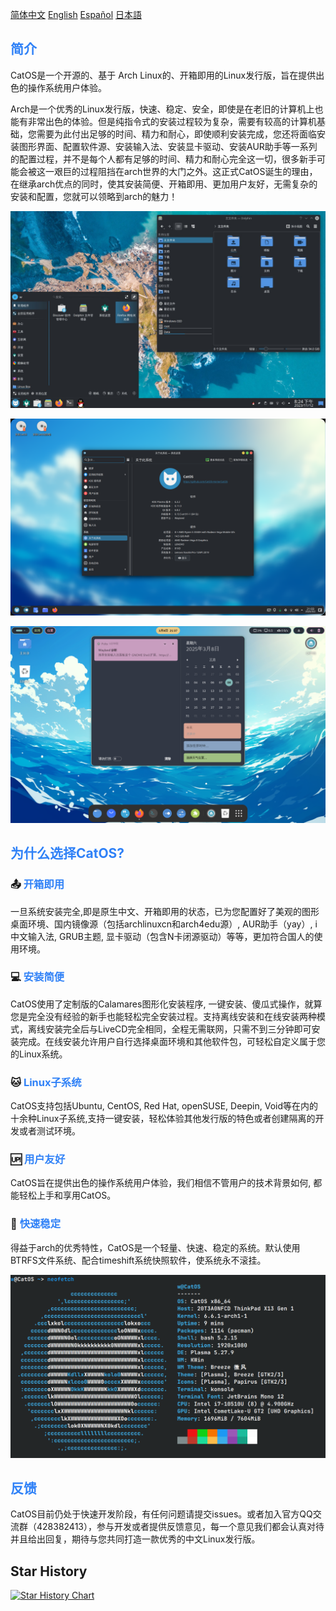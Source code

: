 [简体中文](README_zh_CN.md)   [English](README.md)    [Español](README_ES.md)  [日本語](README_JP.md)

## <font color=#2f81f7>简介</font>

CatOS是一个开源的、基于 Arch Linux的、开箱即用的Linux发行版，旨在提供出色的操作系统用户体验。

Arch是一个优秀的Linux发行版，快速、稳定、安全，即使是在老旧的计算机上也能有非常出色的体验。但是纯指令式的安装过程较为复杂，需要有较高的计算机基础，您需要为此付出足够的时间、精力和耐心，即使顺利安装完成，您还将面临安装图形界面、配置软件源、安装输入法、安装显卡驱动、安装AUR助手等一系列的配置过程，并不是每个人都有足够的时间、精力和耐心完全这一切，很多新手可能会被这一艰巨的过程阻挡在arch世界的大门之外。这正式CatOS诞生的理由，在继承arch优点的同时，使其安装简便、开箱即用、更加用户友好，无需复杂的安装和配置，您就可以领略到arch的魅力！


![image](./preview/desktop_cn.jpg)

![image](./preview/preview_kde.png)

![image](./preview/preview_gnome.png)

## <font color=#2f81f7>为什么选择CatOS?</font>

### 📤 <font color=#2f81f7>开箱即用</font>
一旦系统安装完全,即是原生中文、开箱即用的状态，已为您配置好了美观的图形桌面环境、国内镜像源（包括archlinuxcn和arch4edu源）, AUR助手（yay）, i中文输入法, GRUB主题, 显卡驱动（包含N卡闭源驱动）等等，更加符合国人的使用环境。

### 💻 <font color=#2f81f7>安装简便</font>
CatOS使用了定制版的Calamares图形化安装程序, 一键安装、傻瓜式操作，就算您是完全没有经验的新手也能轻松完全安装过程。支持离线安装和在线安装两种模式，离线安装完全后与LiveCD完全相同，全程无需联网，只需不到三分钟即可安装完成。在线安装允许用户自行选择桌面环境和其他软件包，可轻松自定义属于您的Linux系统。

### 🐱 <font color=#2f81f7>Linux子系统</font>
CatOS支持包括Ubuntu, CentOS, Red Hat, openSUSE, Deepin, Void等在内的十余种Linux子系统,支持一键安装，轻松体验其他发行版的特色或者创建隔离的开发或者测试环境。

### 🆙 <font color=#2f81f7>用户友好</font>
CatOS旨在提供出色的操作系统用户体验，我们相信不管用户的技术背景如何, 都能轻松上手和享用CatOS。

### 🚀 <font color=#2f81f7>快速稳定</font>
得益于arch的优秀特性，CatOS是一个轻量、快速、稳定的系统。默认使用BTRFS文件系统、配合timeshift系统快照软件，使系统永不滚挂。


![image](./preview/neofetch_cn.png)


## <font color=#2f81f7>反馈</font>

CatOS目前仍处于快速开发阶段，有任何问题请提交issues。或者加入官方QQ交流群（428382413），参与开发或者提供反馈意见，每一个意见我们都会认真对待并且给出回复，期待与您共同打造一款优秀的中文Linux发行版。

## Star History

[![Star History Chart](https://api.star-history.com/svg?repos=CatOS-Home/CatOS&type=Date)](https://star-history.com/#CatOS-Home/CatOS&Date)
